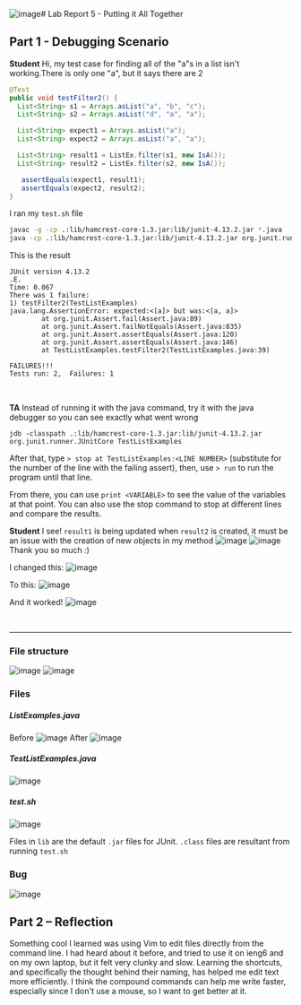 ![image](https://github.com/davidluzfontes/cse15l-lab-reports/assets/149021334/58637195-4e0b-4aab-a52e-e95adbf530ed)# Lab Report 5 - Putting it All Together

## Part 1 - Debugging Scenario

**Student**
 Hi, my test case for finding all of the "a"s in a list isn't working.There is only one "a", but it says there are 2

```java
@Test
public void testFilter2() {
  List<String> s1 = Arrays.asList("a", "b", "c");
  List<String> s2 = Arrays.asList("d", "a", "a");

  List<String> expect1 = Arrays.asList("a");
  List<String> expect2 = Arrays.asList("a", "a");

  List<String> result1 = ListEx.filter(s1, new IsA());
  List<String> result2 = ListEx.filter(s2, new IsA());

   assertEquals(expect1, result1);
   assertEquals(expect2, result2);
}
```
I ran my `test.sh` file
```bash
javac -g -cp .:lib/hamcrest-core-1.3.jar:lib/junit-4.13.2.jar *.java
java -cp .:lib/hamcrest-core-1.3.jar:lib/junit-4.13.2.jar org.junit.runner.JUnitCore TestListExamples
```
This is the result
```
JUnit version 4.13.2
.E.
Time: 0.067
There was 1 failure:
1) testFilter2(TestListExamples)
java.lang.AssertionError: expected:<[a]> but was:<[a, a]>
        at org.junit.Assert.fail(Assert.java:89)
        at org.junit.Assert.failNotEquals(Assert.java:835)
        at org.junit.Assert.assertEquals(Assert.java:120)
        at org.junit.Assert.assertEquals(Assert.java:146)
        at TestListExamples.testFilter2(TestListExamples.java:39)

FAILURES!!!
Tests run: 2,  Failures: 1
```


<br>

**TA**
Instead of running it with the java command, try it with the java debugger so you can see exactly what went wrong
```
jdb -classpath .:lib/hamcrest-core-1.3.jar:lib/junit-4.13.2.jar org.junit.runner.JUnitCore TestListExamples
```
After that, type `> stop at TestListExamples:<LINE NUMBER>` (substitute <LINE NUMBER> for the number of the line with the failing assert),
then, use `> run` to run the program until that line.

From there, you can use `print <VARIABLE>` to see the value of the variables at that point. You can also use the stop command to stop at different lines and compare the results. 


**Student**
I see! `result1` is being updated when `result2` is created, it must be an issue with the creation of new objects in my method
![image](https://github.com/davidluzfontes/cse15l-lab-reports/assets/149021334/125cfbaf-3993-4bac-bb2e-f1fd7db23c59)
![image](https://github.com/davidluzfontes/cse15l-lab-reports/assets/149021334/c94c2106-460e-43e7-b746-935e2103596e)
Thank you so much :)

I changed this:
![image](https://github.com/davidluzfontes/cse15l-lab-reports/assets/149021334/f553904d-fd40-4e49-94a6-829b862c5bcf)


To this:
![image](https://github.com/davidluzfontes/cse15l-lab-reports/assets/149021334/fa2978d2-a541-4423-b7a9-f43207982ae9)


And it worked!
![image](https://github.com/davidluzfontes/cse15l-lab-reports/assets/149021334/6bbc4f89-fca1-4c3f-a95e-df238752f494)


<br>

---
### File structure
![image](https://github.com/davidluzfontes/cse15l-lab-reports/assets/149021334/3af779a5-70fc-4a73-bb4b-86ebe2b5caf2)
![image](https://github.com/davidluzfontes/cse15l-lab-reports/assets/149021334/949a5935-ba45-4426-9411-1767fd20d9e6)


### Files

##### ListExamples.java
Before
![image](https://github.com/davidluzfontes/cse15l-lab-reports/assets/149021334/f553904d-fd40-4e49-94a6-829b862c5bcf)
After
![image](https://github.com/davidluzfontes/cse15l-lab-reports/assets/149021334/fa2978d2-a541-4423-b7a9-f43207982ae9)

##### TestListExamples.java
![image](https://github.com/davidluzfontes/cse15l-lab-reports/assets/149021334/e02a056a-6cf3-4ae3-8229-fd78989c917f)

##### test.sh
![image](https://github.com/davidluzfontes/cse15l-lab-reports/assets/149021334/4156f9bc-e4f9-4eb4-8268-f29b608cd662)

Files in `lib` are the default `.jar` files for JUnit. `.class` files are resultant from running `test.sh`


### Bug

![image](https://github.com/davidluzfontes/cse15l-lab-reports/assets/149021334/33a4f4c4-7877-4525-bb57-5396f474fb93)



## Part 2 – Reflection
Something cool I learned was using Vim to edit files directly from the command line. 
I had heard about it before, and tried to use it on ieng6 and on my own laptop, but it 
felt very clunky and slow. Learning the shortcuts, and specifically the thought behind 
their naming, has helped me edit text more efficiently. 
I think the compound commands can help me write faster, especially since 
I don't use a mouse, so I want to get better at it.
